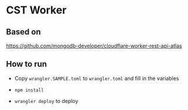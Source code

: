 # CST Worker

## Based on
https://github.com/mongodb-developer/cloudflare-worker-rest-api-atlas

## How to run
- Copy `wrangler.SAMPLE.toml` to `wrangler.toml` and fill in the variables
- `npm install`

- `wrangler deploy` to deploy